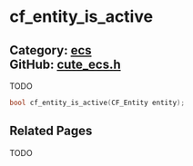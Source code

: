 [](../header.md ':include')

# cf_entity_is_active

Category: [ecs](/api_reference?id=ecs)  
GitHub: [cute_ecs.h](https://github.com/RandyGaul/cute_framework/blob/master/include/cute_ecs.h)  
---

TODO

```cpp
bool cf_entity_is_active(CF_Entity entity);
```

## Related Pages

TODO  
